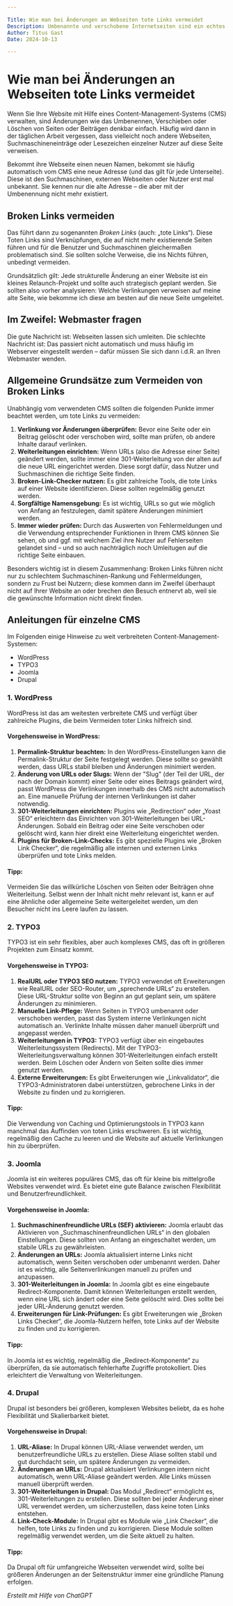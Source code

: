 ```yaml
---

Title: Wie man bei Änderungen an Webseiten tote Links vermeidet
Description: Umbenannte und verschobene Internetseiten sind ein echtes Ärgernis – nämlich dann, wenn die alten Adressen nicht umbenannt werden und User im Nichts landen. Wie es besser geht, beschreiben wir hier.
Author: Titus Gast
Date: 2024-10-13

---
```


# Wie man bei Änderungen an Webseiten tote Links vermeidet

Wenn Sie Ihre Website mit Hilfe eines Content-Management-Systems (CMS) verwalten, sind Änderungen wie das Umbenennen, Verschieben oder Löschen von Seiten oder Beiträgen denkbar einfach. Häufig wird dann in der täglichen Arbeit vergessen, dass vielleicht noch andere Webseiten, Suchmaschineneinträge oder Lesezeichen einzelner Nutzer auf diese Seite verweisen. 

Bekommt ihre Webseite einen neuen Namen, bekommt sie häufig automatisch vom CMS eine neue Adresse (und das gilt für jede Unterseite). Diese ist den Suchmaschinen, externen Webseiten oder Nutzer erst mal unbekannt. Sie kennen nur die alte Adresse – die aber mit der Umbenennung nicht mehr existiert.

## Broken Links vermeiden

Das führt dann zu sogenannten *Broken Links* (auch: „tote Links“). Diese Toten Links sind Verknüpfungen, die auf nicht mehr existierende Seiten führen und für die Benutzer und Suchmaschinen gleichermaßen problematisch sind. Sie sollten solche Verweise, die ins Nichts führen, unbedingt vermeiden.

Grundsätzlich gilt: Jede strukturelle Änderung an einer Website ist ein kleines Relaunch-Projekt und sollte auch strategisch geplant werden. Sie sollten also vorher analysieren: Welche Verlinkungen verweisen auf meine alte Seite, wie bekomme ich diese am besten auf die neue Seite umgeleitet. 

## Im Zweifel: Webmaster fragen

Die gute Nachricht ist: Webseiten lassen sich umleiten. Die schlechte Nachricht ist: Das passiert nicht automatisch und muss häufig im Webserver eingestellt werden – dafür müssen Sie sich dann i.d.R. an Ihren Webmaster wenden. 

## Allgemeine Grundsätze zum Vermeiden von Broken Links

Unabhängig vom verwendeten CMS sollten die folgenden Punkte immer beachtet werden, um tote Links zu vermeiden:

1. **Verlinkung vor Änderungen überprüfen:** Bevor eine Seite oder ein Beitrag gelöscht oder verschoben wird, sollte man prüfen, ob andere Inhalte darauf verlinken.
2. **Weiterleitungen einrichten:** Wenn URLs (also die Adresse einer Seite) geändert werden, sollte immer eine 301-Weiterleitung von der alten auf die neue URL eingerichtet werden. Diese sorgt dafür, dass Nutzer und Suchmaschinen die richtige Seite finden.
3. **Broken-Link-Checker nutzen:** Es gibt zahlreiche Tools, die tote Links auf einer Website identifizieren. Diese sollten regelmäßig genutzt werden.
4. **Sorgfältige Namensgebung:** Es ist wichtig, URLs so gut wie möglich von Anfang an festzulegen, damit spätere Änderungen minimiert werden.
5. **Immer wieder prüfen:** Durch das Auswerten von Fehlermeldungen und die Verwendung entsprechender Funktionen in Ihrem CMS können Sie sehen, ob und ggf. mit welchem Ziel ihre Nutzer auf Fehlerseiten gelandet sind – und so auch nachträglich noch Umleitugen auf die richtige Seite einbauen. 

Besonders wichtig ist in diesem Zusammenhang: Broken Links führen nicht nur zu schlechtem Suchmaschinen-Rankung und Fehlermeldungen, sondern zu Frust bei Nutzern; diese kommen dann im Zweifel überhaupt nicht auf Ihrer Website an oder brechen den Besuch entnervt ab, weil sie die gewünschte Information nicht direkt finden. 

## Anleitungen für einzelne CMS

Im Folgenden einige Hinweise zu weit verbreiteten Content-Management-Systemen:

- WordPress
- TYPO3
- Joomla
- Drupal

### 1. WordPress

WordPress ist das am weitesten verbreitete CMS und verfügt über zahlreiche Plugins, die beim Vermeiden toter Links hilfreich sind.

#### Vorgehensweise in WordPress:

1. **Permalink-Struktur beachten:** In den WordPress-Einstellungen kann die Permalink-Struktur der Seite festgelegt werden. Diese sollte so gewählt werden, dass URLs stabil bleiben und Änderungen minimiert werden.
2. **Änderung von URLs oder Slugs:** Wenn der "Slug" (der Teil der URL, der nach der Domain kommt) einer Seite oder eines Beitrags geändert wird, passt WordPress die Verlinkungen innerhalb des CMS nicht automatisch an. Eine manuelle Prüfung der internen Verlinkungen ist daher notwendig.
3. **301-Weiterleitungen einrichten:** Plugins wie „Redirection“ oder „Yoast SEO“ erleichtern das Einrichten von 301-Weiterleitungen bei URL-Änderungen. Sobald ein Beitrag oder eine Seite verschoben oder gelöscht wird, kann hier direkt eine Weiterleitung eingerichtet werden.
4. **Plugins für Broken-Link-Checks:** Es gibt spezielle Plugins wie „Broken Link Checker“, die regelmäßig alle internen und externen Links überprüfen und tote Links melden.

#### Tipp:

Vermeiden Sie das willkürliche Löschen von Seiten oder Beiträgen ohne Weiterleitung. Selbst wenn der Inhalt nicht mehr relevant ist, kann er auf eine ähnliche oder allgemeine Seite weitergeleitet werden, um den Besucher nicht ins Leere laufen zu lassen.

### 2. TYPO3

TYPO3 ist ein sehr flexibles, aber auch komplexes CMS, das oft in größeren Projekten zum Einsatz kommt.

#### Vorgehensweise in TYPO3:

1. **RealURL oder TYPO3 SEO nutzen:** TYPO3 verwendet oft Erweiterungen wie RealURL oder SEO-Router, um „sprechende URLs“ zu erstellen. Diese URL-Struktur sollte von Beginn an gut geplant sein, um spätere Änderungen zu minimieren.
2. **Manuelle Link-Pflege:** Wenn Seiten in TYPO3 umbenannt oder verschoben werden, passt das System interne Verlinkungen nicht automatisch an. Verlinkte Inhalte müssen daher manuell überprüft und angepasst werden.
3. **Weiterleitungen in TYPO3:** TYPO3 verfügt über ein eingebautes Weiterleitungssystem (Redirects). Mit der TYPO3-Weiterleitungsverwaltung können 301-Weiterleitungen einfach erstellt werden. Beim Löschen oder Ändern von Seiten sollte dies immer genutzt werden.
4. **Externe Erweiterungen:** Es gibt Erweiterungen wie „Linkvalidator“, die TYPO3-Administratoren dabei unterstützen, gebrochene Links in der Website zu finden und zu korrigieren.

#### Tipp:

Die Verwendung von Caching und Optimierungstools in TYPO3 kann manchmal das Auffinden von toten Links erschweren. Es ist wichtig, regelmäßig den Cache zu leeren und die Website auf aktuelle Verlinkungen hin zu überprüfen.

### 3. Joomla

Joomla ist ein weiteres populäres CMS, das oft für kleine bis mittelgroße Websites verwendet wird. Es bietet eine gute Balance zwischen Flexibilität und Benutzerfreundlichkeit.

#### Vorgehensweise in Joomla:

1. **Suchmaschinenfreundliche URLs (SEF) aktivieren:** Joomla erlaubt das Aktivieren von „Suchmaschinenfreundlichen URLs“ in den globalen Einstellungen. Diese sollten von Anfang an eingeschaltet werden, um stabile URLs zu gewährleisten.
2. **Änderungen an URLs:** Joomla aktualisiert interne Links nicht automatisch, wenn Seiten verschoben oder umbenannt werden. Daher ist es wichtig, alle Seitenverlinkungen manuell zu prüfen und anzupassen.
3. **301-Weiterleitungen in Joomla:** In Joomla gibt es eine eingebaute Redirect-Komponente. Damit können Weiterleitungen erstellt werden, wenn eine URL sich ändert oder eine Seite gelöscht wird. Dies sollte bei jeder URL-Änderung genutzt werden.
4. **Erweiterungen für Link-Prüfungen:** Es gibt Erweiterungen wie „Broken Links Checker“, die Joomla-Nutzern helfen, tote Links auf der Website zu finden und zu korrigieren.

#### Tipp:

In Joomla ist es wichtig, regelmäßig die „Redirect-Komponente“ zu überprüfen, da sie automatisch fehlerhafte Zugriffe protokolliert. Dies erleichtert die Verwaltung von Weiterleitungen.

### 4. Drupal

Drupal ist besonders bei größeren, komplexen Websites beliebt, da es hohe Flexibilität und Skalierbarkeit bietet.

#### Vorgehensweise in Drupal:

1. **URL-Aliase:** In Drupal können URL-Aliase verwendet werden, um benutzerfreundliche URLs zu erstellen. Diese Aliase sollten stabil und gut durchdacht sein, um spätere Änderungen zu vermeiden.
2. **Änderungen an URLs:** Drupal aktualisiert Verlinkungen intern nicht automatisch, wenn URL-Aliase geändert werden. Alle Links müssen manuell überprüft werden.
3. **301-Weiterleitungen in Drupal:** Das Modul „Redirect“ ermöglicht es, 301-Weiterleitungen zu erstellen. Diese sollten bei jeder Änderung einer URL verwendet werden, um sicherzustellen, dass keine toten Links entstehen.
4. **Link-Check-Module:** In Drupal gibt es Module wie „Link Checker“, die helfen, tote Links zu finden und zu korrigieren. Diese Module sollten regelmäßig verwendet werden, um die Seite aktuell zu halten.

#### Tipp:

Da Drupal oft für umfangreiche Webseiten verwendet wird, sollte bei größeren Änderungen an der Seitenstruktur immer eine gründliche Planung erfolgen.

*Erstellt mit Hilfe von ChatGPT*